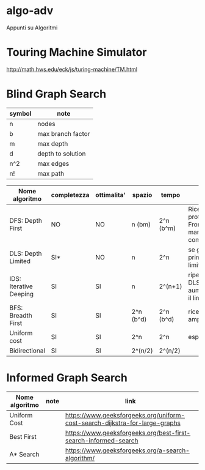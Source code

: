# algo-adv
Appunti su Algoritmi 

# Touring Machine Simulator
http://math.hws.edu/eck/js/turing-machine/TM.html

# Blind Graph Search

| symbol | note | 
|-|-| 
| n | nodes |
| b | max branch factor |
| m | max depth |
| d | depth to solution |
| n^2 | max edges |
| n! | max path |

| Nome algoritmo | completezza | ottimalita' | spazio | tempo | note | link | 
|-|-|-|-|-|-|-| 
| DFS: Depth First | NO | NO | n (bm) | 2^n (b^m) | Ricerca in profondita', Frontiera mantenuta come LIFO | https://www.geeksforgeeks.org/depth-first-search-or-dfs-for-a-graph |
| DLS: Depth Limited | SI* |NO | n | 2^n | se goal prima del limite | |
| IDS: Iterative Deeping | SI | SI | n | 2^(n+1) | ripeto n volte DLS aumentando il limite di 1 | https://www.geeksforgeeks.org/iterative-deepening-searchids-iterative-deepening-depth-first-searchiddfs | 
| BFS: Breadth First | SI | SI | 2^n (b^d) | 2^n (b^d) | ricerca in ampiezza | https://www.geeksforgeeks.org/breadth-first-search-or-bfs-for-a-graph |
| Uniform cost  | SI |	SI | 2^n |	2^n | esponenziale | |
| Bidirectional | SI | SI | 2^(n/2)	| 2^(n/2) | | |

# Informed Graph Search 

| Nome algoritmo | note | link | 
|-|-|-| 
| Uniform Cost |  | https://www.geeksforgeeks.org/uniform-cost-search-dijkstra-for-large-graphs |
| Best First |  | https://www.geeksforgeeks.org/best-first-search-informed-search |
| A* Search |  | https://www.geeksforgeeks.org/a-search-algorithm/ |
